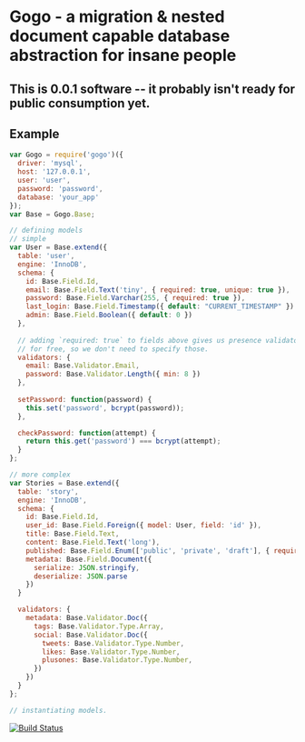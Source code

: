 # Gogo - a migration & nested document capable database abstraction for insane people

## This is 0.0.1 software -- it probably isn't ready for public consumption yet.

## Example

```js
var Gogo = require('gogo')({
  driver: 'mysql',
  host: '127.0.0.1',
  user: 'user',
  password: 'password',
  database: 'your_app'
});
var Base = Gogo.Base;

// defining models
// simple
var User = Base.extend({
  table: 'user',
  engine: 'InnoDB',
  schema: {
    id: Base.Field.Id,
    email: Base.Field.Text('tiny', { required: true, unique: true }),
    password: Base.Field.Varchar(255, { required: true }),
    last_login: Base.Field.Timestamp({ default: "CURRENT_TIMESTAMP" })
    admin: Base.Field.Boolean({ default: 0 })
  },
  
  // adding `required: true` to fields above gives us presence validators
  // for free, so we don't need to specify those.
  validators: {
    email: Base.Validator.Email,
    password: Base.Validator.Length({ min: 8 })
  },
  
  setPassword: function(password) {
    this.set('password', bcrypt(password));
  },

  checkPassword: function(attempt) {
    return this.get('password') === bcrypt(attempt);
  }
};

// more complex
var Stories = Base.extend({
  table: 'story',
  engine: 'InnoDB',
  schema: {
    id: Base.Field.Id,
    user_id: Base.Field.Foreign({ model: User, field: 'id' }),
    title: Base.Field.Text,
    content: Base.Field.Text('long'),
    published: Base.Field.Enum(['public', 'private', 'draft'], { required: true, default: 'draft' }),
    metadata: Base.Field.Document({
      serialize: JSON.stringify,
      deserialize: JSON.parse
    })
  }

  validators: {
    metadata: Base.Validator.Doc({
      tags: Base.Validator.Type.Array,
      social: Base.Validator.Doc({
        tweets: Base.Validator.Type.Number,
        likes: Base.Validator.Type.Number,
        plusones: Base.Validator.Type.Number,
      })
    })
  }
};

// instantiating models.
```
 


[![Build Status](https://secure.travis-ci.org/brianloveswords/gogo.png)](http://travis-ci.org/brianloveswords/gogo)
